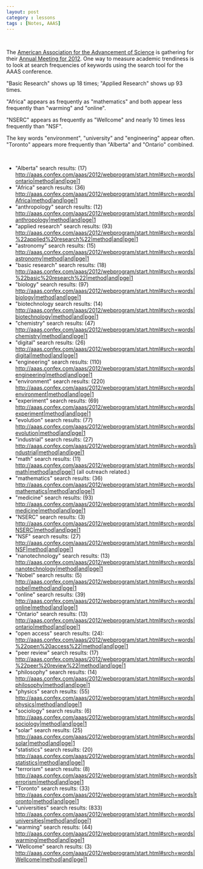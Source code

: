 ```yaml
---
layout: post
category : lessons
tags : [Notes, AAAS]
---
```

&nbsp;

The <a href="http://www.aaas.org/">American Association for the Advancement of Science</a> is gathering for their <a href="http://www.aaas.org/meetings/2012/">Annual Meeting for 2012</a>. One way to measure academic trendiness is to look at search frequencies  of keywords using the search tool for the AAAS conference.

"Basic Research" shows up 18 times; "Applied Research" shows up 93 times.

"Africa" appears as frequently as "mathematics" and both appear less frequently than "warming" and "online".

"NSERC" appears as frequently as "Wellcome" and nearly 10 times less frequently than "NSF".

The key words "environment", "university" and "engineering" appear often. "Toronto" appears more frequently than "Alberta" and "Ontario" combined.

&nbsp;
<ul>
	<li>"Alberta" search results: (17) <a href="http://aaas.confex.com/aaas/2012/webprogram/start.html#srch=words|ontario|method|and|pge|1">http://aaas.confex.com/aaas/2012/webprogram/start.html#srch=words|ontario|method|and|pge|1</a></li>
	<li>"Africa" search results: (36)<a href="http://aaas.confex.com/aaas/2012/webprogram/start.html#srch=words|Africa|method|and|pge|1"> http://aaas.confex.com/aaas/2012/webprogram/start.html#srch=words|Africa|method|and|pge|1</a></li>
	<li>"anthropology" search results: (12)<a href="http://aaas.confex.com/aaas/2012/webprogram/start.html#srch=words|anthropology|method|and|pge|1"> http://aaas.confex.com/aaas/2012/webprogram/start.html#srch=words|anthropology|method|and|pge|1</a></li>
	<li>"applied research" search results: (93) <a href="http://aaas.confex.com/aaas/2012/webprogram/start.html#srch=words|%22applied%20research%22|method|and|pge|1">http://aaas.confex.com/aaas/2012/webprogram/start.html#srch=words|%22applied%20research%22|method|and|pge|1</a></li>
	<li>"astronomy" search results: (15) <a href="http://aaas.confex.com/aaas/2012/webprogram/start.html#srch=words|astronomy|method|and|pge|1">http://aaas.confex.com/aaas/2012/webprogram/start.html#srch=words|astronomy|method|and|pge|1</a></li>
	<li>"basic research" search results: (18) <a href="http://aaas.confex.com/aaas/2012/webprogram/start.html#srch=words|%22basic%20research%22|method|and|pge|1">http://aaas.confex.com/aaas/2012/webprogram/start.html#srch=words|%22basic%20research%22|method|and|pge|1</a></li>
	<li>"biology" search results: (97)<a href="http://aaas.confex.com/aaas/2012/webprogram/start.html#srch=words|biology|method|and|pge|1"> http://aaas.confex.com/aaas/2012/webprogram/start.html#srch=words|biology|method|and|pge|1</a></li>
	<li>"biotechnology search results: (14) <a href="http://aaas.confex.com/aaas/2012/webprogram/start.html#srch=words|biotechnology|method|and|pge|1">http://aaas.confex.com/aaas/2012/webprogram/start.html#srch=words|biotechnology|method|and|pge|1</a></li>
	<li>"chemistry" search results: (47)<a href="http://aaas.confex.com/aaas/2012/webprogram/start.html#srch=words%7Cchemistry%7Cmethod%7Cand%7Cpge%7C1" target="_blank"> http://aaas.confex.com/aaas/2012/webprogram/start.html#srch=words|chemistry|method|and|pge|1</a></li>
	<li>"digital" search results: (26) <a href="http://aaas.confex.com/aaas/2012/webprogram/start.html#srch=words|digital|method|and|pge|1">http://aaas.confex.com/aaas/2012/webprogram/start.html#srch=words|digital|method|and|pge|1</a></li>
	<li>"engineering" search results: (110)<a href="http://aaas.confex.com/aaas/2012/webprogram/start.html#srch=words%7Cengineering%7Cmethod%7Cand%7Cpge%7C1" target="_blank"> http://aaas.confex.com/aaas/2012/webprogram/start.html#srch=words|engineering|method|and|pge|1</a></li>
	<li>"environment" search results: (220) <a href="http://aaas.confex.com/aaas/2012/webprogram/start.html#srch=words|environment|method|and|pge|1">http://aaas.confex.com/aaas/2012/webprogram/start.html#srch=words|environment|method|and|pge|1</a></li>
	<li>"experiment" search results: (69) <a href="http://aaas.confex.com/aaas/2012/webprogram/start.html#srch=words|experiment|method|and|pge|1">http://aaas.confex.com/aaas/2012/webprogram/start.html#srch=words|experiment|method|and|pge|1</a></li>
	<li>"evolution" search results: (77)<a href="http://aaas.confex.com/aaas/2012/webprogram/start.html#srch=words|evolution|method|and|pge|1"> http://aaas.confex.com/aaas/2012/webprogram/start.html#srch=words|evolution|method|and|pge|1</a></li>
	<li>"industrial" search results: (27)<a href="http://aaas.confex.com/aaas/2012/webprogram/start.html#srch=words|industrial|method|and|pge|1"> http://aaas.confex.com/aaas/2012/webprogram/start.html#srch=words|industrial|method|and|pge|1</a></li>
	<li>"math" search results: (11)<a href="http://aaas.confex.com/aaas/2012/webprogram/start.html#srch=words%7Cmath%7Cmethod%7Cand%7Cpge%7C1" target="_blank"> http://aaas.confex.com/aaas/2012/webprogram/start.html#srch=words|math|method|and|pge|1</a> (all outreach related.)</li>
	<li>"mathematics" search results: (36) <a href="http://aaas.confex.com/aaas/2012/webprogram/start.html#srch=words|mathematics|method|and|pge|1">http://aaas.confex.com/aaas/2012/webprogram/start.html#srch=words|mathematics|method|and|pge|1</a></li>
	<li>"medicine" search results: (93) <a href="http://aaas.confex.com/aaas/2012/webprogram/start.html#srch=words|medicine|method|and|pge|1">http://aaas.confex.com/aaas/2012/webprogram/start.html#srch=words|medicine|method|and|pge|1</a></li>
	<li>"NSERC" search results: (3) <a href="http://aaas.confex.com/aaas/2012/webprogram/start.html#srch=words|NSERC|method|and|pge|1">http://aaas.confex.com/aaas/2012/webprogram/start.html#srch=words|NSERC|method|and|pge|1</a></li>
	<li>"NSF" search results: (27) <a href="http://aaas.confex.com/aaas/2012/webprogram/start.html#srch=words|NSF|method|and|pge|1">http://aaas.confex.com/aaas/2012/webprogram/start.html#srch=words|NSF|method|and|pge|1</a></li>
	<li>"nanotechnology" search results: (13)<a href="http://aaas.confex.com/aaas/2012/webprogram/start.html#srch=words|nanotechnology|method|and|pge|1"> http://aaas.confex.com/aaas/2012/webprogram/</a><a href="http://aaas.confex.com/aaas/2012/webprogram/start.html#srch=words|nanotechnology|method|and|pge|1">start.html#srch=words|nanotechnology|method|and|pge|1</a></li>
	<li>"Nobel" search results: (5) <a href="http://aaas.confex.com/aaas/2012/webprogram/start.html#srch=words|nobel|method|and|pge|1">http://aaas.confex.com/aaas/2012/webprogram/start.html#srch=words|nobel|method|and|pge|1</a></li>
	<li>"online" search results: (39)<a href="http://aaas.confex.com/aaas/2012/webprogram/start.html#srch=words|online|method|and|pge|1"> http://aaas.confex.com/aaas/2012/webprogram/start.html#srch=words|online|method|and|pge|1</a></li>
	<li>"Ontario" search results: (13) <a href="http://aaas.confex.com/aaas/2012/webprogram/start.html#srch=words|ontario|method|and|pge|1">http://aaas.confex.com/aaas/2012/webprogram/start.html#srch=words|ontario|method|and|pge|1</a></li>
	<li>"open access" search results: (24): <a href="http://aaas.confex.com/aaas/2012/webprogram/start.html#srch=words|%22open%20access%22|method|and|pge|1">http://aaas.confex.com/aaas/2012/webprogram/start.html#srch=words|%22open%20access%22|method|and|pge|1</a></li>
	<li>"peer review" search results: (17) <a href="http://aaas.confex.com/aaas/2012/webprogram/start.html#srch=words|%22peer%20review%22|method|and|pge|1">http://aaas.confex.com/aaas/2012/webprogram/start.html#srch=words|%22peer%20review%22|method|and|pge|1</a></li>
	<li>"philosophy" search  results: (14)<a href="http://aaas.confex.com/aaas/2012/webprogram/start.html#srch=words|philosophy|method|and|pge|1"> http://aaas.confex.com/aaas/2012/webprogram/start.html#srch=words|philosophy|method|and|pge|1</a></li>
	<li>"physics" search results: (55)<a href="http://aaas.confex.com/aaas/2012/webprogram/start.html#srch=words%7Cphysics%7Cmethod%7Cand%7Cpge%7C1" target="_blank"> http://aaas.confex.com/aaas/2012/webprogram/start.html#srch=words|physics|method|and|pge|1</a></li>
	<li>"sociology" search results: (6)<a href="http://aaas.confex.com/aaas/2012/webprogram/start.html#srch=words|sociology|method|and|pge|1"> http://aaas.confex.com/aaas/2012/webprogram/start.html#srch=words|sociology|method|and|pge|1</a></li>
	<li>"solar" search results: (25) <a href="http://aaas.confex.com/aaas/2012/webprogram/start.html#srch=words|solar|method|and|pge|1">http://aaas.confex.com/aaas/2012/webprogram/start.html#srch=words|solar|method|and|pge|1</a></li>
	<li>"statistics" search results: (20)<a href="http://aaas.confex.com/aaas/2012/webprogram/start.html#srch=words%7Cstatistics%7Cmethod%7Cand%7Cpge%7C1" target="_blank"> http://aaas.confex.com/aaas/2012/webprogram/start.html#srch=words|statistics|method|and|pge|1</a></li>
	<li>"terrorism" search results: (8) <a href="http://aaas.confex.com/aaas/2012/webprogram/start.html#srch=words|terrorism|method|and|pge|1">http://aaas.confex.com/aaas/2012/webprogram/start.html#srch=words|terrorism|method|and|pge|1</a></li>
	<li>"Toronto" search results: (33) <a href="http://aaas.confex.com/aaas/2012/webprogram/start.html#srch=words|toronto|method|and|pge|1">http://aaas.confex.com/aaas/2012/webprogram/start.html#srch=words|toronto|method|and|pge|1</a></li>
	<li>"universities" search results: (833) <a href="http://aaas.confex.com/aaas/2012/webprogram/start.html#srch=words|universities|method|and|pge|1">http://aaas.confex.com/aaas/2012/webprogram/start.html#srch=words|universities|method|and|pge|1</a></li>
	<li>"warming" search results: (44)<a href="http://aaas.confex.com/aaas/2012/webprogram/start.html#srch=words|warming|method|and|pge|1"> http://aaas.confex.com/aaas/2012/webprogram/start.html#srch=words|warming|method|and|pge|1</a></li>
	<li>"Wellcome" search results: (3) <a href="http://aaas.confex.com/aaas/2012/webprogram/start.html#srch=words|Wellcome|method|and|pge|1">http://aaas.confex.com/aaas/2012/webprogram/start.html#srch=words|Wellcome|method|and|pge|1</a></li>
</ul>